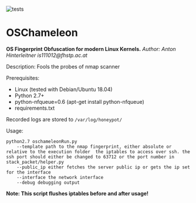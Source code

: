 ![tests](https://github.com/mushorg/oschameleon/actions/workflows/test.yml/badge.svg)

OSChameleon
===========

**OS Fingerprint Obfuscation for modern Linux Kernels.**
*Author: Anton Hinterleitner is111012\@fhstp.ac.at*

Description: Fools the probes of nmap scanner

Prerequisites:

- Linux (tested with Debian/Ubuntu 18.04)
- Python 2.7+
- python-nfqueue=0.6 (apt-get install python-nfqueue)
- requirements.txt

Recorded logs are stored to `/var/log/honeypot/`

Usage:

    python2.7 oschameleonRun.py
        --template path to the nmap fingerprint, either absolute or relative to the execution folder  the iptables to access over ssh. the ssh port should either be changed to 63712 or the port number in stack_packet/helper.py
        --public_ip either fetches the server public ip or gets the ip set for the interface 
        --interface the network interface
        --debug debugging output

**Note: This script flushes iptables before and after usage!**
